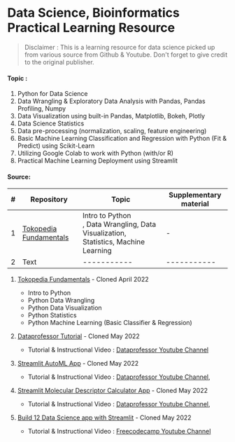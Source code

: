 # Data Science, Bioinformatics Practical Learning Resource

> Disclaimer : This is a learning resource for data science picked up from various source from Github & Youtube. Don't forget to give credit to the original publisher.


#### Topic :

1. Python for Data Science
2. Data Wrangling & Exploratory Data Analysis with Pandas, Pandas Profiling, Numpy
3. Data Visualization using built-in Pandas, Matplotlib, Bokeh, Plotly
4. Data Science Statistics
5. Data pre-processing (normalization, scaling, feature engineering)
6. Basic Machine Learning Classification and Regression with Python (Fit & Predict) using Scikit-Learn
7. Utilizing Google Colab to work with Python (with/or R)
8. Practical Machine Learning Deployment using Streamlit

#### Source:


| # | Repository                                                                      | Topic                                                                                  | Supplementary material |
| --- | --------------------------------------------------------------------------------- | ---------------------------------------------------------------------------------------- | ------------------------ |
| 1 | [Tokopedia Fundamentals](https://github.com/onlyphantom/tokopedia-fundamentals) | Intro to Python<br/>, Data Wrangling, Data Visualization, Statistics, Machine Learning | -                      |
| 2 | Text                                                                            | -----------                                                                            | -----------            |

1. [Tokopedia Fundamentals](https://github.com/onlyphantom/tokopedia-fundamentals) - Cloned April 2022

   - Intro to Python
   - Python Data Wrangling
   - Python Data Visualization
   - Python Statistics
   - Python Machine Learning (Basic Classifier & Regression)
2. [Dataprofessor Tutorial](https://github.com/dataprofessor) - Cloned May 2022

   - Tutorial & Instructional Video : [Dataprofessor Youtube Channel](https://www.youtube.com/channel/UCV8e2g4IWQqK71bbzGDEI4Q)
3. [Streamlit AutoML App](https://github.com/dataprofessor/ml-auto-app) - Cloned May 2022

   - Tutorial & Instructional Video : [Dataprofessor Youtube Channel](https://www.youtube.com/watch?v=ApxEBGbqTyQ&list=PLtqF5YXg7GLlUX95uiDdKOEJGrWPVJIhL&index=4),
4. [Streamlit Molecular Descriptor Calculator App](https://github.com/dataprofessor/moldesc-app) - Cloned May 2022

   - Tutorial & Instructional Video : [Dataprofessor Youtube Channel](https://www.youtube.com/watch?v=ApxEBGbqTyQ&list=PLtqF5YXg7GLlUX95uiDdKOEJGrWPVJIhL&index=4),
5. [Build 12 Data Science app with Streamlit](https://github.com/dataprofessor/streamlit_freecodecamp) - Cloned May 2022

   - Tutorial & Instructional Video : [Freecodecamp Youtube Channel](https://www.youtube.com/watch?v=JwSS70SZdyM)
